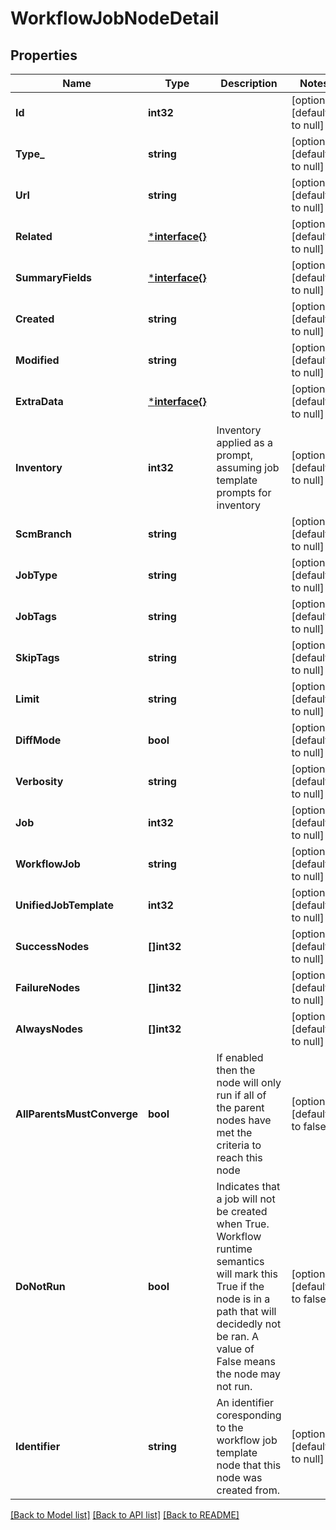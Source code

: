 # WorkflowJobNodeDetail

## Properties
Name | Type | Description | Notes
------------ | ------------- | ------------- | -------------
**Id** | **int32** |  | [optional] [default to null]
**Type_** | **string** |  | [optional] [default to null]
**Url** | **string** |  | [optional] [default to null]
**Related** | [***interface{}**](interface{}.md) |  | [optional] [default to null]
**SummaryFields** | [***interface{}**](interface{}.md) |  | [optional] [default to null]
**Created** | **string** |  | [optional] [default to null]
**Modified** | **string** |  | [optional] [default to null]
**ExtraData** | [***interface{}**](interface{}.md) |  | [optional] [default to null]
**Inventory** | **int32** | Inventory applied as a prompt, assuming job template prompts for inventory | [optional] [default to null]
**ScmBranch** | **string** |  | [optional] [default to null]
**JobType** | **string** |  | [optional] [default to null]
**JobTags** | **string** |  | [optional] [default to null]
**SkipTags** | **string** |  | [optional] [default to null]
**Limit** | **string** |  | [optional] [default to null]
**DiffMode** | **bool** |  | [optional] [default to null]
**Verbosity** | **string** |  | [optional] [default to null]
**Job** | **int32** |  | [optional] [default to null]
**WorkflowJob** | **string** |  | [optional] [default to null]
**UnifiedJobTemplate** | **int32** |  | [optional] [default to null]
**SuccessNodes** | **[]int32** |  | [optional] [default to null]
**FailureNodes** | **[]int32** |  | [optional] [default to null]
**AlwaysNodes** | **[]int32** |  | [optional] [default to null]
**AllParentsMustConverge** | **bool** | If enabled then the node will only run if all of the parent nodes have met the criteria to reach this node | [optional] [default to false]
**DoNotRun** | **bool** | Indicates that a job will not be created when True. Workflow runtime semantics will mark this True if the node is in a path that will decidedly not be ran. A value of False means the node may not run. | [optional] [default to false]
**Identifier** | **string** | An identifier coresponding to the workflow job template node that this node was created from. | [optional] [default to null]

[[Back to Model list]](../README.md#documentation-for-models) [[Back to API list]](../README.md#documentation-for-api-endpoints) [[Back to README]](../README.md)

